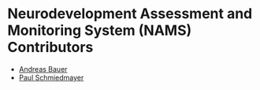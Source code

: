 <!--

This source file is part of the Neurodevelopment Assessment and Monitoring System (NAMS) project

SPDX-FileCopyrightText: 2023 Stanford University

SPDX-License-Identifier: MIT

-->

Neurodevelopment Assessment and Monitoring System (NAMS) Contributors
=================================

* [Andreas Bauer](https://github.com/Supereg)
* [Paul Schmiedmayer](https://github.com/PSchmiedmayer)

